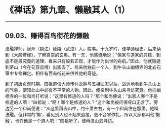 # 《禅话》第九章、懒融其人（1）

------

## 09.03、赚得百鸟衔花的懒融

法融禅师，润州（镇江）延陵（武进）人。姓韦。十九岁时，便学通经史。后来读到《大般若经》，了解真空的玄奥。有一天，他感慨地说：“儒家与道家的典籍，到底不是最究竟的道理，看来只有般若正观，才能作为出世的舟航。”因此，他就隐遁到茅山（今在句容县境）出家去了。后来他独自一个人，到牛头山幽栖寺的北岩石室中专修禅定。相传有百鸟衔花来供养他的奇迹。

到了初唐贞观时期，四祖道信大师传付衣钵与五祖弘忍以后，遥远地看到牛头山上的气象，便知此山中必有不平常的人物。因此，便亲到牛头山来寻访究竟。他向幽栖寺的一位和尚打听说：“这里有修道的人吗？”那个和尚便说：“出家人哪个不是修道的人啊！”四祖说：“啊！哪个是修道的人？”这个和尚被问得哑口无言了。旁边另一个和尚便说：“从这里再去山中，约十里左右，有一个和尚住在那里。他叫法融。但非常的‘懒’，看见别人也不起来迎接，更不合掌作礼，所以大家都叫他‘懒融’，也许他是一个道人吧！”四祖听了，便再进山去寻访。


